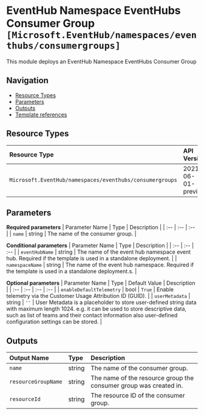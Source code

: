 # EventHub Namespace EventHubs Consumer Group `[Microsoft.EventHub/namespaces/eventhubs/consumergroups]`

This module deploys an EventHub Namespace EventHubs Consumer Group

## Navigation

- [Resource Types](#Resource-Types)
- [Parameters](#Parameters)
- [Outputs](#Outputs)
- [Template references](#Template-references)

## Resource Types

| Resource Type | API Version |
| :-- | :-- |
| `Microsoft.EventHub/namespaces/eventhubs/consumergroups` | 2021-06-01-preview |

## Parameters

**Required parameters**
| Parameter Name | Type | Description |
| :-- | :-- | :-- |
| `name` | string | The name of the consumer group. |

**Conditional parameters**
| Parameter Name | Type | Description |
| :-- | :-- | :-- |
| `eventHubName` | string | The name of the event hub namespace event hub. Required if the template is used in a standalone deployment. |
| `namespaceName` | string | The name of the event hub namespace. Required if the template is used in a standalone deployment.s. |

**Optional parameters**
| Parameter Name | Type | Default Value | Description |
| :-- | :-- | :-- | :-- |
| `enableDefaultTelemetry` | bool | `True` | Enable telemetry via the Customer Usage Attribution ID (GUID). |
| `userMetadata` | string | `''` | User Metadata is a placeholder to store user-defined string data with maximum length 1024. e.g. it can be used to store descriptive data, such as list of teams and their contact information also user-defined configuration settings can be stored. |

## Outputs

| Output Name | Type | Description |
| :-- | :-- | :-- |
| `name` | string | The name of the consumer group. |
| `resourceGroupName` | string | The name of the resource group the consumer group was created in. |
| `resourceId` | string | The resource ID of the consumer group. |


